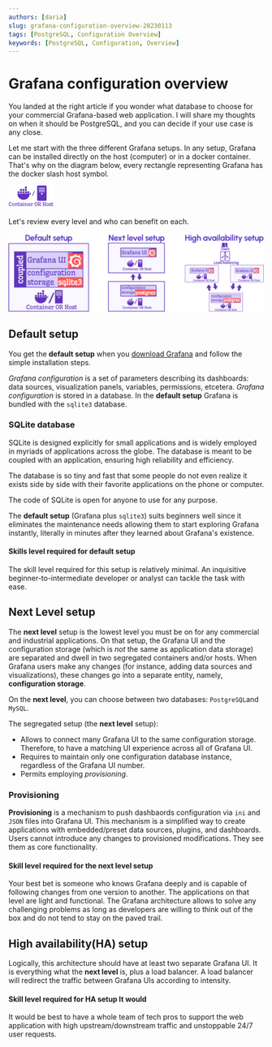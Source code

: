 ```yaml
---
authors: [daria]
slug: grafana-configuration-overview-20230113
tags: [PostgreSQL, Configuration Overview]
keywords: [PostgreSQL, Configuration, Overview]
---
```


# Grafana configuration overview

You landed at the right article if you wonder what database to choose for your commercial Grafana-based web application. I will share my thoughts on when it should be PostgreSQL, and you can decide if your use case is any close.

<!--truncate-->

Let me start with the three different Grafana setups. In any setup, Grafana can be installed directly on the host (computer) or in a docker container. That's why on the diagram below, every rectangle representing Grafana has the docker slash host symbol. 

![docker-host-symbol](container-host-ico.png)

Let's review every level and who can benefit on each.

![Default-NextLevel-HA](default-nextlevel-ha-setup.png)

## Default setup

You get the **default setup**  when you [download Grafana](https://grafana.com/grafana/download?pg=get&plcmt=selfmanaged-box1-cta1) and follow the simple installation steps.

*Grafana configuration* is a set of parameters describing its dashboards: data sources, visualization panels, variables, permissions, etcetera. *Grafana configuration* is stored in a database. In the **default setup** Grafana is bundled with the `sqlite3` database.

### SQLite database

SQLite is designed explicitly for small applications and is widely employed in myriads of applications across the globe. The database is meant to be coupled with an application, ensuring high reliability and efficiency. 

The database is so tiny and fast that some people do not even realize it exists side by side with their favorite applications on the phone or computer.

The code of SQLite is open for anyone to use for any purpose. 

The **default setup** (Grafana plus `sqlite3`) suits beginners well since it eliminates the maintenance needs allowing them to start exploring Grafana instantly, literally in minutes after they learned about Grafana's existence. 

#### Skills level required for default setup

The skill level required for this setup is relatively minimal. An inquisitive beginner-to-intermediate developer or analyst can tackle the task with ease.

## Next Level setup

The **next level** setup is the lowest level you must be on for any commercial and industrial applications. On that setup, the Grafana UI and the configuration storage (which is *not* the same as application data storage) are separated and dwell in two segregated containers and/or hosts.
When Grafana users make any changes (for instance, adding data sources and visualizations), these changes go into a separate entity, namely, **configuration storage**. 

On the **next level**, you can choose between two databases: `PostgreSQL`and `MySQL`.

The segregated setup (the **next level** setup):
- Allows to connect many Grafana UI to the same configuration storage. Therefore, to have a matching UI experience across all of Grafana UI.
- Requires to maintain only one configuration database instance, regardless of the Grafana UI number.
- Permits employing _provisioning_.

### Provisioning

**Provisioning** is a mechanism to push dashbaords configuration via ``ini`` and ``JSON`` files into Grafana UI. 
This mechanism is a simplified way to create applications with embedded/preset data sources, plugins, and dashboards. Users cannot introduce any changes to provisioned modifications. They see them as core functionality. 

#### Skill level required for the next level setup

Your best bet is someone who knows Grafana deeply and is capable of following changes from one version to another. 
The applications on that level are light and functional. The Grafana architecture allows to solve any challenging problems as long as developers are willing to think out of the box and do not tend to stay on the paved trail. 

## High availability(HA) setup
Logically, this architecture should have at least two separate Grafana UI. It is everything what the **next level** is, plus a load balancer. A load balancer will redirect the traffic between Grafana UIs according to intensity. 

#### Skill level required for HA setup It would

It would be best to have a whole team of tech pros to support the web application with high upstream/downstream traffic and unstoppable 24/7 user requests.   


